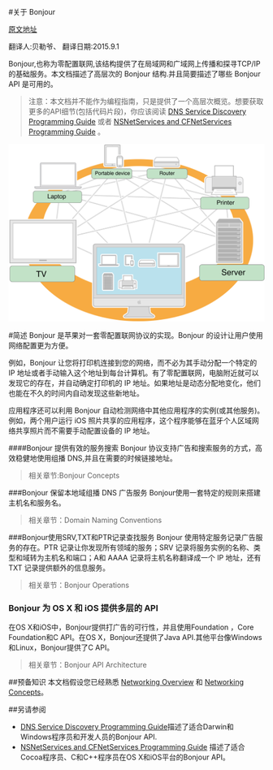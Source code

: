 #关于 Bonjour

[原文地址](https://developer.apple.com/library/ios/documentation/Cocoa/Conceptual/NetServices/Introduction.html#//apple_ref/doc/uid/TP40002445-SW1) 

 翻译人:贝勒爷、 翻译日期:2015.9.1
 
Bonjour,也称为零配置联网,该结构提供了在局域网和广域网上传播和探寻TCP/IP的基础服务。本文档描述了高层次的 Bonjour 结构.并且简要描述了哪些 Bonjour API 是可用的。

>注意：本文档并不能作为编程指南，只是提供了一个高层次概览。想要获取更多的API细节(包括代码片段)，你应该阅读 [DNS Service Discovery Programming Guide] 或者 [NSNetServices and CFNetServices Programming Guide] 。

[DNS Service Discovery Programming Guide]:
https://developer.apple.com/library/ios/documentation/Networking/Conceptual/dns_discovery_api/Introduction.html#//apple_ref/doc/uid/TP30000964

[NSNetServices and CFNetServices Programming Guide]:
https://developer.apple.com/library/ios/documentation/Networking/Conceptual/NSNetServiceProgGuide/Introduction.html#//apple_ref/doc/uid/TP40002736



![bonjour_intro_2x.png](./bonjour_intro_2x.png)


#简述
Bonjour 是苹果对一套零配置联网协议的实现。Bonjour 的设计让用户使用网络配置更为方便。

例如，Bonjour 让您将打印机连接到您的网络，而不必为其手动分配一个特定的 IP 地址或者手动输入这个地址到每台计算机。有了零配置联网，电脑附近就可以发现它的存在，并自动确定打印机的 IP 地址。如果地址是动态分配地变化，他们也能在不久的时间内自动发现这些新地址。

应用程序还可以利用 Bonjour 自动检测网络中其他应用程序的实例(或其他服务)。例如，两个用户运行 iOS 照片共享的应用程序，这个程序能够在蓝牙个人区域网络共享照片而不需要手动配置设备的 IP 地址。


####Bonjour 提供有效的服务搜索
Bonjour 协议支持广告和搜索服务的方式，高效稳健地使用组播 DNS,并且在需要的时候链接地址。

>相关章节:Bonjour Concepts

###Bonjour 保留本地域组播 DNS 广告服务
Bonjour使用一套特定的规则来搭建主机名和服务名。
>相关章节：Domain Naming Conventions

###Bonjour使用SRV,TXT和PTR记录查找服务
Bonjour 使用特定服务记录广告服务的存在。PTR 记录让你发现所有领域的服务；SRV 记录将服务实例的名称、类型和域转为主机名和端口；A和 AAAA 记录将主机名称翻译成一个 IP 地址，还有 TXT 记录提供额外的信息服务。
>相关章节：Bonjour Operations

### Bonjour 为 OS X 和 iOS 提供多层的 API
在OS X和iOS中，Bonjour提供打广告的可行性，并且使用Foundation ，Core Foundation和C API。在OS X，Bonjour还提供了Java API.其他平台像Windows和Linux，Bonjour提供了C API。
>相关章节：Bonjour API Architecture


##预备知识
本文档假设您已经熟悉 [Networking Overview] 和 [Networking Concepts]。


[Networking Overview]:
https://developer.apple.com/library/ios/documentation/NetworkingInternetWeb/Conceptual/NetworkingOverview/Introduction/Introduction.html#//apple_ref/doc/uid/TP40010220

[Networking Concepts]:
https://developer.apple.com/library/ios/documentation/NetworkingInternet/Conceptual/NetworkingConcepts/Introduction/Introduction.html#//apple_ref/doc/uid/TP40012487


##另请参阅
* [DNS Service Discovery Programming Guide]描述了适合Darwin和Windows程序员和开发人员的Bonjour API.
* [NSNetServices and CFNetServices Programming Guide] 描述了适合Cocoa程序员、C和C++程序员在OS X和iOS平台的Bonjour API。







